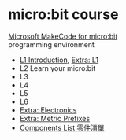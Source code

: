 # micro:bit course

[Microsoft MakeCode for micro:bit](https://makecode.microbit.org/)  
programming environment

- [L1 Introduction](?slide=L1.md), [Extra: L1](?slide=L1_extra.md)
- L2 Learn your micro:bit
- L3
- L4
- L5
- L6
- [Extra: Electronics](?slide=electronics.md)
- [Extra: Metric Prefixes](?slide=metric.md)
- [Components List 零件清單](?slide=components_list.md)
